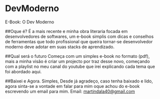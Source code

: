 # DevModerno
E-Book: O Dev Moderno

##Oque é?
É a mais recente e minha obra literaria focada em desenvolvedores de softwares,
um e-book simplis com dicas e conselhos de ferramentas que todo profissional que queira tornar-se desenvolvedor moderno deve adotar em suas stacks de aprendizado.

##Qual será o futuro
Começa com um simples e-book no formato (pdf), mais a minha visão é criar um projecto por traz desse novo, começando com a playlist no meu canal do youtube que 
irei explicando cada tema que foi abordado aqui.

##Baixei e Agora.
Simples, Desde já agradeço, caso tenha baixado e lido, agora sinta-se a vontade em falar para mim oque achou do e-book escrevendo um email para mim.
Email: martindala40@gmail.com
